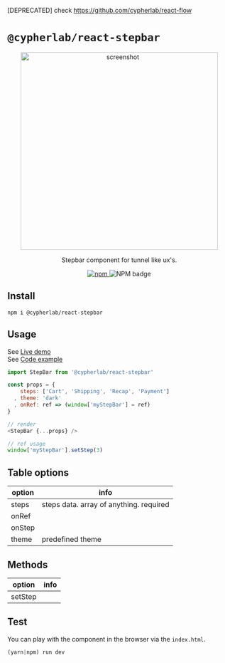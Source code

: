 [DEPRECATED] check https://github.com/cypherlab/react-flow

# `@cypherlab/react-stepbar`

<p align="center">
  <img width="444" alt="screenshot" src="https://user-images.githubusercontent.com/503577/65076308-047c7600-d999-11e9-8225-89a8193bfc5b.png">
</p>

<p align="center">
  Stepbar component for tunnel like ux's.
</p>
<p align="center">
  <a href="https://www.npmjs.com/package/@cypherlab/react-stepbar">
    <img alt="npm" src="https://img.shields.io/npm/v/@cypherlab/react-stepbar">
  </a>
  <img alt="NPM badge" src="https://img.shields.io/npm/l/@cypherlab/react-stepbar">
</p>


## Install
```
npm i @cypherlab/react-stepbar
```


## Usage

See [Live demo](https://raw.githack.com/cypherlab/react-stepbar/master/index.html)  
See [Code example](https://github.com/cypherlab/react-stepbar/blob/master/index.html)  

```js
import StepBar from '@cypherlab/react-stepbar'

const props = {
    steps: ['Cart', 'Shipping', 'Recap', 'Payment']
  , theme: 'dark' 
  , onRef: ref => (window['myStepBar'] = ref)
}

// render
<StepBar {...props} />

// ref usage
window['myStepBar'].setStep(3)
```



## Table options

| option        | info                                                            |
|---------------|-----------------------------------------------------------------|
| steps         | steps data. array of anything. required                         |
| onRef         |                                                                 |
| onStep        |                                                                 |
| theme         | predefined theme                                                |

## Methods

| option        | info                                                            |
|---------------|-----------------------------------------------------------------|
| setStep       |   |



## Test 

You can play with the component in the browser via the `index.html`.

```js
(yarn|npm) run dev
```
